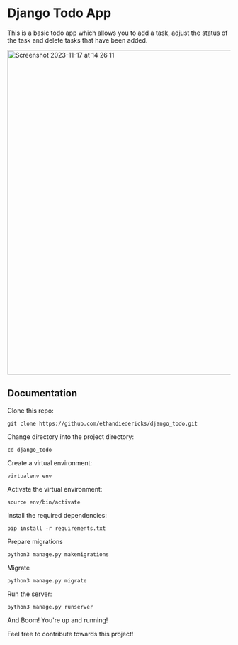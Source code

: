 
# Django Todo App

This is a basic todo app which allows you to add a task, adjust the status of the task and delete tasks that have been added.

<img width="731" alt="Screenshot 2023-11-17 at 14 26 11" src="https://github.com/ethandiedericks/django_todo/assets/51838346/003c9092-3709-4e24-af1d-56a471b0900e">


## Documentation

Clone this repo:
```
git clone https://github.com/ethandiedericks/django_todo.git
```
Change directory into the project directory:
```
cd django_todo
```
Create a virtual environment:
```
virtualenv env
```
Activate the virtual environment:
```
source env/bin/activate
```
Install the required dependencies:
```
pip install -r requirements.txt
```
Prepare migrations
```
python3 manage.py makemigrations
```
Migrate
```
python3 manage.py migrate
```
Run the server:
```
python3 manage.py runserver
```
And Boom! You're up and running!

Feel free to contribute towards this project!
